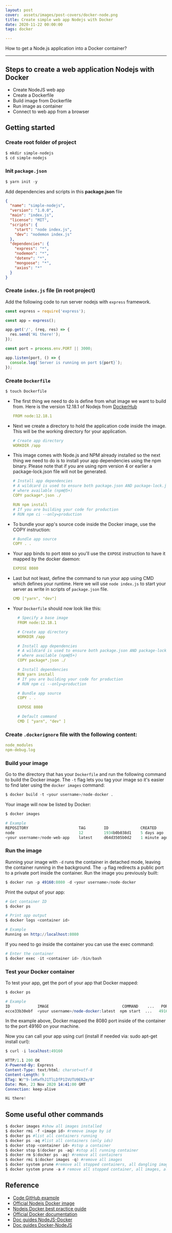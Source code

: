 ```yaml
---
layout: post
cover:  assets/images/post-covers/docker-node.png
title: Create simple web app Nodejs with Docker
date: 2020-11-22 00:00:00
tags: docker

---
```


How to get a Node.js application into a Docker container?

---



## Steps to create a web application Nodejs with Docker
- Create NodeJS web app
- Create a Dockerfile
- Build image from Dockerfile
- Run image as container
- Connect to web app from a browser

## Getting started

### Create root folder of project

  ```s
  $ mkdir simple-nodejs
  $ cd simple-nodejs
  ```
### Init `package.json`
  ```s
  $ yarn init -y
  ```

  Add dependencies and scripts in this **package.json** file
  ```json
  {
    "name": "simple-nodejs",
    "version": "1.0.0",
    "main": "index.js",
    "license": "MIT",
    "scripts": {
      "start": "node index.js",
      "dev": "nodemon index.js"
    },
    "dependencies": {
      "express": "*",
      "nodemon": "*",
      "dotenv": "*",
      "mongoose": "*",
      "axios": "*"
    }
  }
  ```
### Create `index.js` file (in root project)
  Add the following code to run server nodejs with `express` framework.

  ```js
  const express = require('express');

  const app = express();

  app.get('/', (req, res) => {
    res.send('Hi there!');
  });

  const port = process.env.PORT || 3000;

  app.listen(port, () => {
    console.log(`Server is running on port ${port}`);
  });

  ```
### Create `Dockerfile`
  ```s
  $ touch Dockerfile
  ```

- The first thing we need to do is define from what image we want to build from. Here is the version 12.18.1 of Nodejs from [DockerHub](https://hub.docker.com/)

  ```yml
  FROM node:12.18.1
  ```
- Next we create a directory to hold the application code inside the image. This will be the working directory for your application.
  ```yml
  # Create app directory
  WORKDIR /app
  ```


- This image comes with Node.js and NPM already installed so the next thing we need to do is to install your app dependencies using the npm binary. Please note that if you are using npm version 4 or earlier a package-lock.json file will not be generated.
  
  ```yml
  # Install app dependencies
  # A wildcard is used to ensure both package.json AND package-lock.json are copied
  # where available (npm@5+)
  COPY package*.json ./

  RUN npm install
  # If you are building your code for production
  # RUN npm ci --only=production
  ```
- To bundle your app's source code inside the Docker image, use the COPY instruction:
  ```yml
  # Bundle app source
  COPY . .
  ```
- Your app binds to port `8080` so you'll use the `EXPOSE` instruction to have it mapped by the docker daemon:
  ```yml
  EXPOSE 8080
  ```
- Last but not least, define the command to run your app using CMD which defines your runtime. Here we will use `node index.js` to start your server as write in scripts of `package.json` file.
  ```yml
  CMD ["yarn", "dev"]
  ```


- Your `Dockerfile` should now look like this:
  ```yml
    # Specify a base image
    FROM node:12.18.1

    # Create app directory
    WORKDIR /app

    # Install app dependencies
    # A wildcard is used to ensure both package.json AND package-lock.json are copied
    # where available (npm@5+)
    COPY package*.json ./

    # Install dependencies
    RUN yarn install
    # If you are building your code for production
    # RUN npm ci --only=production

    # Bundle app source
    COPY . .

    EXPOSE 8080

    # Default command
    CMD [ "yarn", "dev" ]
  ```

### Create `.dockerignore` file with the following content:
  ```yml
  node_modules
  npm-debug.log
  ```
### Build your image
  Go to the directory that has your `Dockerfile` and run the following command to build the Docker image. The `-t` flag lets you tag your image so it's easier to find later using the `docker images` command:

  ```s
  $ docker build -t <your username>/node-docker .
  ```
  Your image will now be listed by Docker:
  ```s
  $ docker images

  # Example
  REPOSITORY                      TAG        ID              CREATED
  node                            12         1934b0b038d1    5 days ago
  <your username>/node-web-app    latest     d64d3505b0d2    1 minute ago
  ```

### Run the image
  Running your image with `-d` runs the container in detached mode, leaving the container running in the background. The `-p` flag redirects a public port to a private port inside the container. Run the image you previously built:

  ```s
  $ docker run -p 49160:8080 -d <your username>/node-docker
  ```

  Print the output of your app:
  ```s
  # Get container ID
  $ docker ps

  # Print app output
  $ docker logs <container id>

  # Example
  Running on http://localhost:8080
  ```

  If you need to go inside the container you can use the exec command:

  ```s
  # Enter the container
  $ docker exec -it <container id> /bin/bash
  ```
### Test your Docker container
  To test your app, get the port of your app that Docker mapped:
  ```s
  $ docker ps

  # Example
  ID            IMAGE                                COMMAND    ...   PORTS
  ecce33b30ebf  <your username>/node-docker:latest  npm start  ...   49160->8080
  ```

  In the example above, Docker mapped the 8080 port inside of the container to the port 49160 on your machine.

  Now you can call your app using curl (install if needed via: sudo apt-get install curl):

  ```s
  $ curl -i localhost:49160

  HTTP/1.1 200 OK
  X-Powered-By: Express
  Content-Type: text/html; charset=utf-8
  Content-Length: 9
  ETag: W/"9-leKwfhJ1TlLDfP1IVUTU9ERZe/8"
  Date: Mon, 23 Nov 2020 14:41:00 GMT
  Connection: keep-alive

  Hi there!
  ```

  
## Some useful other commands 
  ```s
  $ docker images #show all images installed
  $ docker rmi -f <image id> #remove image by id
  $ docker ps #list all containers running
  $ docker ps -aq #list all containers (only ids)
  $ docker stop <container id> #stop a container
  $ docker stop $(docker ps -aq) #stop all running container
  $ docker rm $(docker ps -aq) #remove all containers
  $ docker rmi $(docker images -q) #remove all images
  $ docker system prune #remove all stopped containers, all dangling images, all networks, all dangling build cache
  $ docker system prune -a # remove all stopped container, all images, all networks, all build caches

  ```

## Reference
- [Code GitHub example](https://github.com/tduyng/try-docker/tree/master/01.dive-into-docker/simple-nodejs)
- [Official Nodejs Docker image](https://hub.docker.com/_/node/)
- [Nodejs Docker best practice guide](https://github.com/nodejs/docker-node/blob/master/docs/BestPractices.md)
- [Official Docker documentation](https://docs.docker.com/)
- [Doc guides NodeJS-Docker](https://nodejs.org/en/docs/guides/nodejs-docker-webapp/)
- [Doc guides Docker-NodeJS](https://docs.docker.com/get-started/nodejs/build-images/)